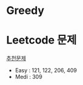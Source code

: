 # Greedy 



# Leetcode 문제

[추천문제](https://leetcode.com/discuss/general-discussion/669996/greedy-for-beginners-problems-sample-solutions)

- Easy : 121, 122, 206, 409
- Medi : 309
